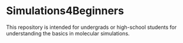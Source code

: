 # Simulations4Beginners
This repository is intended for undergrads or high-school students for understanding the basics in molecular simulations.
